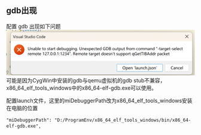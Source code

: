 ## gdb出现

配置 gdb 出现如下问题
![alt text](/doc/docpic/image.png)
可能是因为CygWin中安装的gdb与qemu虚拟机的gdb stub不兼容，x86_64_elf_tools_windows中的x86_64-elf-gdb.exe可以使用。

配置launch文件，这里的miDebuggerPath改为x86_64_elf_tools_windows安装在电脑的位置
```
"miDebuggerPath": "D:/ProgramEnv/x86_64_elf_tools_windows/bin/x86_64-elf-gdb.exe",
 ```